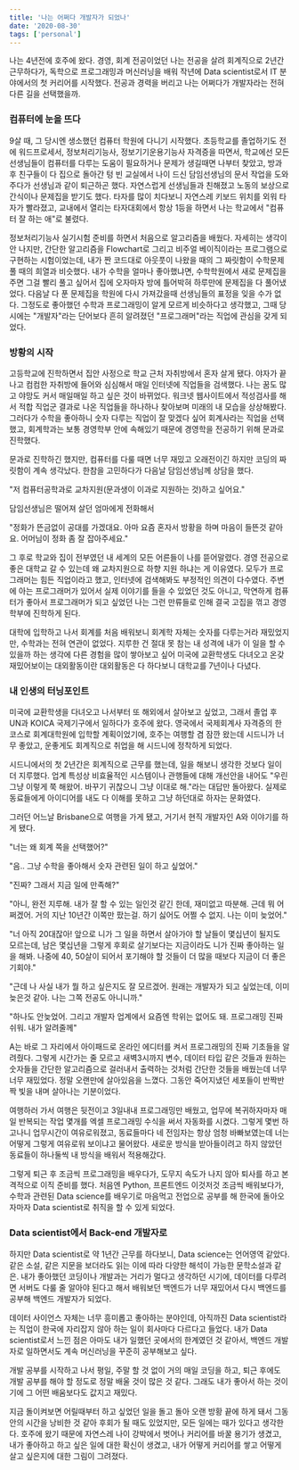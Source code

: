 ```yaml
---
title: '나는 어쩌다 개발자가 되었나'
date: '2020-08-30'
tags: ['personal']
---
```


나는 4년전에 호주에 왔다. 경영, 회계 전공이었던 나는 전공을 살려 회계직으로 2년간 근무하다가, 독학으로 프로그래밍과 머신러닝을 배워 작년에 Data scientist로서 IT 분야에서의 첫 커리어를 시작했다. 전공과 경력을 버리고 나는 어쩌다가 <span>개발자</span>라는 전혀 다른 길을 선택했을까.

### 컴퓨터에 눈을 뜨다

9살 때, 그 당시엔 생소했던 컴퓨터 학원에 다니기 시작했다. 초등학교를 졸업하기도 전에 워드프로세서, 정보처리기능사, 정보기기운용기능사 자격증을 따면서, 학교에선 모든 선생님들이 컴퓨터를 다루는 도움이 필요하거나 문제가 생길때면 나부터 찾았고, 방과 후 친구들이 다 집으로 돌아간 텅 빈 교실에서 나이 드신 담임선생님의 문서 작업을 도와주다가 선생님과 같이 퇴근하곤 했다. 자연스럽게 선생님들과 친해졌고 노동의 보상으로 간식이나 문제집을 받기도 했다. 타자를 많이 치다보니 자연스레 키보드 위치를 외워 타자가 빨라졌고, 교내에서 열리는 타자대회에서 항상 1등을 하면서 나는 학교에서 "컴퓨터 잘 하는 애"로 불렸다.

정보처리기능사 실기시험 준비를 하면서 처음으로 알고리즘을 배웠다. 자세히는 생각이 안 나지만, 간단한 알고리즘을 Flowchart로 그리고 비주얼 베이직이라는 프로그램으로 구현하는 시험이었는데, 내가 짠 코드대로 아웃풋이 나왔을 때의 그 짜릿함이 수학문제 풀 때의 희열과 비슷했다. 내가 수학을 얼마나 좋아했냐면, 수학학원에서 새로 문제집을 주면 그걸 빨리 풀고 싶어서 집에 오자마자 방에 틀어박혀 하루만에 문제집을 다 풀어냈었다. 다음날 다 푼 문제집을 학원에 다시 가져갔을때 선생님들의 표정을 잊을 수가 없다. 그정도로 좋아했던 수학과 프로그래밍이 알게 모르게 비슷하다고 생각했고, 그때 당시에는 "개발자"라는 단어보다 흔히 알려졌던 "프로그래머"라는 직업에 관심을 갖게 되었다.

### 방황의 시작

고등학교에 진학하면서 집안 사정으로 학교 근처 자취방에서 혼자 살게 됐다. 야자가 끝나고 컴컴한 자취방에 들어와 심심해서 매일 인터넷에 직업들을 검색했다. 나는 꿈도 많고 야망도 커서 매일매일 하고 싶은 것이 바뀌었다. 워크넷 웹사이트에서 적성검사를 해서 적합 직업군 결과로 나온 직업들을 하나하나 찾아보며 미래의 내 모습을 상상해봤다. 그러다가 수학을 좋아하니 숫자 다루는 직업이 잘 맞겠다 싶어 회계사라는 직업을 선택했고, 회계학과는 보통 경영학부 안에 속해있기 때문에 경영학을 전공하기 위해 문과로 진학했다.

문과로 진학하긴 했지만, 컴퓨터를 다룰 때면 너무 재밌고 오래전이긴 하지만 코딩의 짜릿함이 계속 생각났다. 한참을 고민하다가 다음날 담임선생님께 상담을 했다.

"저 컴퓨터공학과로 교차지원(문과생이 이과로 지원하는 것)하고 싶어요."

담임선생님은 떨어져 살던 엄마에게 전화해서

"정화가 뜬금없이 공대를 가겠대요. 아마 요즘 혼자서 방황을 하며 마음이 들뜬것 같아요. 어머님이 정화 좀 잘 잡아주세요."

그 후로 학교와 집이 전부였던 내 세계의 모든 어른들이 나를 뜯어말렸다. 경영 전공으로 좋은 대학교 갈 수 있는데 왜 교차지원으로 하향 지원 하냐는 게 이유였다. 모두가 프로그래머는 힘든 직업이라고 했고, 인터넷에 검색해봐도 부정적인 의견이 다수였다. 주변에 아는 프로그래머가 있어서 실제 이야기를 들을 수 있었던 것도 아니고, 막연하게 컴퓨터가 좋아서 프로그래머가 되고 싶었던 나는 그런 만류들로 인해 결국 고집을 꺾고 경영학부에 진학하게 된다.

대학에 입학하고 나서 회계를 처음 배워보니 회계학 자체는 숫자를 다루는거라 재밌었지만, 수학과는 전혀 연관이 없었다. 지루한 건 절대 못 참는 내 성격에 내가 이 일을 할 수 있을까 하는 생각에 다른 경험을 많이 쌓아보고 싶어 미국에 교환학생도 다녀오고 온갖 재밌어보이는 대외활동이란 대외활동은 다 하다보니 대학교를 7년이나 다녔다.

### 내 인생의 터닝포인트

미국에 교환학생을 다녀오고 나서부터 또 해외에서 살아보고 싶었고, 그래서 졸업 후 UN과 KOICA 국제기구에서 일하다가 호주에 왔다. 영국에서 국제회계사 자격증의 한 코스로 회계대학원에 입학할 계획이었기에, 호주는 여행할 겸 잠깐 왔는데 시드니가 너무 좋았고, 운좋게도 회계직으로 취업을 해 시드니에 정착하게 되었다.

시드니에서의 첫 2년간은 회계직으로 근무를 했는데, 일을 해보니 생각한 것보다 일이 더 지루했다. 업계 특성상 비효율적인 시스템이나 관행들에 대해 개선안을 내어도 "우린 그냥 이렇게 쭉 해왔어. 바꾸기 귀찮으니 그냥 이대로 해."라는 대답만 돌아왔다. 실제로 동료들에게 아이디어를 내도 다 이해를 못하고 그냥 하던대로 하자는 문화였다.

그러던 어느날 Brisbane으로 여행을 가게 됐고, 거기서 현직 개발자인 A와 이야기를 하게 됐다.

"너는 왜 회계 쪽을 선택했어?"

"음.. 그냥 수학을 좋아해서 숫자 관련된 일이 하고 싶었어."

"진짜? 그래서 지금 일에 만족해?"

"아니, 완전 지루해. 내가 잘 할 수 있는 일인것 같긴 한데, 재미없고 따분해. 근데 뭐 어쩌겠어. 거의 지난 10년간 이쪽만 팠는걸. 하기 싫어도 어쩔 수 없지. 나는 이미 늦었어."

"너 아직 20대잖아! 앞으로 니가 그 일을 하면서 살아가야 할 날들이 몇십년이 될지도 모르는데, 남은 몇십년을 그렇게 후회로 살기보다는 지금이라도 니가 진짜 좋아하는 일을 해봐. 나중에 40, 50살이 되어서 포기해야 할 것들이 더 많을 때보다 지금이 더 좋은 기회야."

"근데 나 사실 내가 뭘 하고 싶은지도 잘 모르겠어. 원래는 개발자가 되고 싶었는데, 이미 늦은것 같아. 나는 그쪽 전공도 아니니까."

"하나도 안늦었어. 그리고 개발자 업계에서 요즘엔 학위는 없어도 돼. 프로그래밍 진짜 쉬워. 내가 알려줄께"

A는 바로 그 자리에서 아이패드로 온라인 에디터를 켜서 프로그래밍의 진짜 기초들을 알려줬다.
그렇게 시간가는 줄 모르고 새벽3시까지 변수, 데이터 타입 같은 것들과 원하는 숫자들을 간단한 알고리즘으로 걸러내서 출력하는 것처럼 간단한 것들을 배웠는데 너무너무 재밌었다.
정말 오랜만에 살아있음을 느꼈다. 그동안 죽어지냈던 세포들이 반짝반짝 빛을 내며 살아나는 기분이었다.

여행하러 가서 여행은 뒷전이고 3일내내 프로그래밍만 배웠고, 업무에 복귀하자마자 매일 반복되는 작업 몇개를 엑셀 프로그래밍 수식을 써서 자동화를 시켰다.
그렇게 몇번 하고나니 업무시간이 여유로워졌고, 동료들마다 네 전임자는 항상 엄청 바빠보였는데 너는 어떻게 그렇게 여유로워 보이냐고 물어왔다. 새로운 방식을 받아들이려고 하지 않았던 동료들이 하나둘씩 내 방식을 배워서 적용해갔다.

그렇게 퇴근 후 조금씩 프로그래밍을 배우다가, 도무지 속도가 나지 않아 퇴사를 하고 본격적으로 이직 준비를 했다. 처음엔 Python, 프론트엔드 이것저것 조금씩 배워보다가, 수학과 관련된 Data science를 배우기로 마음먹고 전업으로 공부를 해 한국에 돌아오자마자 Data scientist로 취직을 할 수 있게 되었다.

### Data scientist에서 Back-end 개발자로

하지만 Data scientist로 약 1년간 근무를 하다보니, Data science는 언어영역 같았다. 같은 소설, 같은 지문을 보더라도 읽는 이에 따라 다양한 해석이 가능한 문학소설과 같은. 내가 좋아했던 코딩이나 개발과는 거리가 멀다고 생각하던 시기에, 데이터를 다루려면 서버도 다룰 줄 알아야 된다고 해서 배워보던 백엔드가 너무 재밌어서 다시 백엔드를 공부해 백엔드 개발자가 되었다.

데이터 사이언스 자체는 너무 흥미롭고 좋아하는 분야인데, 아직까진 Data scientist라는 직업이 한국에 자리잡지 않아 하는 일이 회사마다 다르다고 들었다. 내가 Data scientist로서 느낀 점은 아마도 내가 일했던 곳에서의 한계였던 것 같아서, 백엔드 개발자로 일하면서도 계속 머신러닝을 꾸준히 공부해보고 싶다.

개발 공부를 시작하고 나서 평일, 주말 할 것 없이 거의 매일 코딩을 하고, 퇴근 후에도 개발 공부를 해야 할 정도로 정말 배울 것이 많은 것 같다. 그래도 내가 좋아서 하는 것이기에 그 어떤 배움보다도 값지고 재밌다.

지금 돌이켜보면 어릴때부터 하고 싶었던 일을 돌고 돌아 오랜 방황 끝에 하게 돼서 그동안의 시간을 낭비한 것 같아 후회가 될 때도 있었지만, 모든 일에는 때가 있다고 생각한다. 호주에 왔기 때문에 자연스레 나이 강박에서 벗어나 커리어를 바꿀 용기가 생겼고, 내가 좋아하고 하고 싶은 일에 대한 확신이 생겼고, 내가 어떻게 커리어를 쌓고 어떻게 살고 싶은지에 대한 그림이 그려졌다.